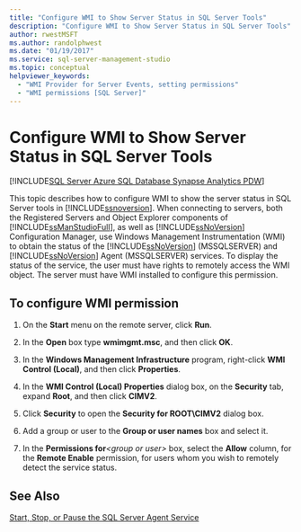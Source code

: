 ```yaml
---
title: "Configure WMI to Show Server Status in SQL Server Tools"
description: "Configure WMI to Show Server Status in SQL Server Tools"
author: rwestMSFT
ms.author: randolphwest
ms.date: "01/19/2017"
ms.service: sql-server-management-studio
ms.topic: conceptual
helpviewer_keywords:
  - "WMI Provider for Server Events, setting permissions"
  - "WMI permissions [SQL Server]"
---
```

# Configure WMI to Show Server Status in SQL Server Tools

[!INCLUDE[SQL Server Azure SQL Database Synapse Analytics PDW](includes/applies-to-version/sql-asdb-asdbmi-asa-pdw.md)]

This topic describes how to configure WMI to show the server status in SQL Server tools in [!INCLUDE[ssnoversion](includes/ssnoversion-md.md)]. When connecting to servers, both the Registered Servers and Object Explorer components of [!INCLUDE[ssManStudioFull](includes/ssmanstudiofull-md.md)], as well as [!INCLUDE[ssNoVersion](includes/ssnoversion-md.md)] Configuration Manager, use Windows Management Instrumentation (WMI) to obtain the status of the [!INCLUDE[ssNoVersion](includes/ssnoversion-md.md)] (MSSQLSERVER) and [!INCLUDE[ssNoVersion](includes/ssnoversion-md.md)] Agent (MSSQLSERVER) services. To display the status of the service, the user must have rights to remotely access the WMI object. The server must have WMI installed to configure this permission.  
  
## <a name="SSMSProcedure"></a>To configure WMI permission  
  
1.  On the **Start** menu on the remote server, click **Run**.  
  
2.  In the **Open** box type **wmimgmt.msc**, and then click **OK**.  
  
3.  In the **Windows Management Infrastructure** program, right-click **WMI Control (Local)**, and then click **Properties**.  
  
4.  In the **WMI Control (Local) Properties** dialog box, on the **Security** tab, expand **Root**, and then click **CIMV2**.  
  
5.  Click **Security** to open the **Security for ROOT\CIMV2** dialog box.  
  
6.  Add a group or user to the **Group or user names** box and select it.  
  
7.  In the **Permissions for**_\<group or user\>_ box, select the **Allow** column, for the **Remote Enable** permission, for users whom you wish to remotely detect the service status.  
  
## See Also  
[Start, Stop, or Pause the SQL Server Agent Service](agent/start-stop-or-pause-the-sql-server-agent-service.md)  
  
